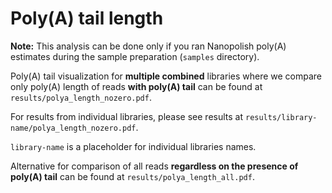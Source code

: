 # Poly(A) tail length
**Note:** This analysis can be done only if you ran Nanopolish poly(A) estimates during the sample preparation (`samples` directory).

Poly(A) tail visualization for **multiple combined** libraries where we compare only poly(A) length of reads **with poly(A) tail** can be found at `results/polya_length_nozero.pdf`.

For results from individual libraries, please see results at `results/library-name/polya_length_nozero.pdf`.

`library-name` is a placeholder for individual libraries names. 

Alternative for comparison of all reads **regardless on the presence of poly(A) tail** can be found at `results/polya_length_all.pdf`.
